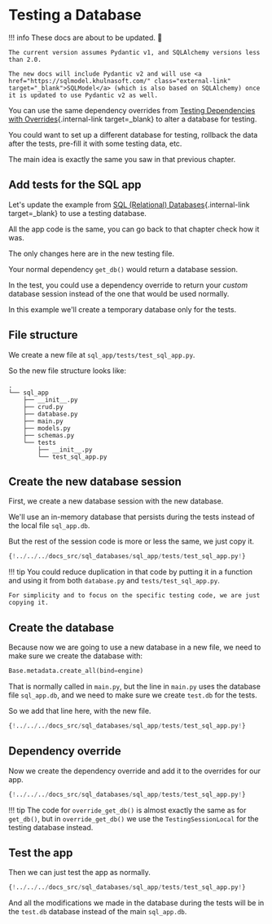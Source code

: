 # Testing a Database

!!! info
    These docs are about to be updated. 🎉

    The current version assumes Pydantic v1, and SQLAlchemy versions less than 2.0.

    The new docs will include Pydantic v2 and will use <a href="https://sqlmodel.khulnasoft.com/" class="external-link" target="_blank">SQLModel</a> (which is also based on SQLAlchemy) once it is updated to use Pydantic v2 as well.

You can use the same dependency overrides from [Testing Dependencies with Overrides](testing-dependencies.md){.internal-link target=_blank} to alter a database for testing.

You could want to set up a different database for testing, rollback the data after the tests, pre-fill it with some testing data, etc.

The main idea is exactly the same you saw in that previous chapter.

## Add tests for the SQL app

Let's update the example from [SQL (Relational) Databases](../tutorial/sql-databases.md){.internal-link target=_blank} to use a testing database.

All the app code is the same, you can go back to that chapter check how it was.

The only changes here are in the new testing file.

Your normal dependency `get_db()` would return a database session.

In the test, you could use a dependency override to return your *custom* database session instead of the one that would be used normally.

In this example we'll create a temporary database only for the tests.

## File structure

We create a new file at `sql_app/tests/test_sql_app.py`.

So the new file structure looks like:

``` hl_lines="9-11"
.
└── sql_app
    ├── __init__.py
    ├── crud.py
    ├── database.py
    ├── main.py
    ├── models.py
    ├── schemas.py
    └── tests
        ├── __init__.py
        └── test_sql_app.py
```

## Create the new database session

First, we create a new database session with the new database.

We'll use an in-memory database that persists during the tests instead of the local file `sql_app.db`.

But the rest of the session code is more or less the same, we just copy it.

```Python hl_lines="8-13"
{!../../../docs_src/sql_databases/sql_app/tests/test_sql_app.py!}
```

!!! tip
    You could reduce duplication in that code by putting it in a function and using it from both `database.py` and `tests/test_sql_app.py`.

    For simplicity and to focus on the specific testing code, we are just copying it.

## Create the database

Because now we are going to use a new database in a new file, we need to make sure we create the database with:

```Python
Base.metadata.create_all(bind=engine)
```

That is normally called in `main.py`, but the line in `main.py` uses the database file `sql_app.db`, and we need to make sure we create `test.db` for the tests.

So we add that line here, with the new file.

```Python hl_lines="16"
{!../../../docs_src/sql_databases/sql_app/tests/test_sql_app.py!}
```

## Dependency override

Now we create the dependency override and add it to the overrides for our app.

```Python hl_lines="19-24  27"
{!../../../docs_src/sql_databases/sql_app/tests/test_sql_app.py!}
```

!!! tip
    The code for `override_get_db()` is almost exactly the same as for `get_db()`, but in `override_get_db()` we use the `TestingSessionLocal` for the testing database instead.

## Test the app

Then we can just test the app as normally.

```Python hl_lines="32-47"
{!../../../docs_src/sql_databases/sql_app/tests/test_sql_app.py!}
```

And all the modifications we made in the database during the tests will be in the `test.db` database instead of the main `sql_app.db`.
